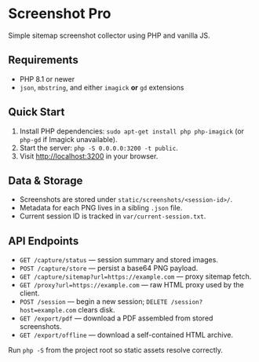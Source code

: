 # Screenshot Pro

Simple sitemap screenshot collector using PHP and vanilla JS.

## Requirements
- PHP 8.1 or newer
- `json`, `mbstring`, and either `imagick` **or** `gd` extensions

## Quick Start
1. Install PHP dependencies: `sudo apt-get install php php-imagick` (or `php-gd` if Imagick unavailable).
2. Start the server: `php -S 0.0.0.0:3200 -t public`.
3. Visit [http://localhost:3200](http://localhost:3200) in your browser.

## Data & Storage
- Screenshots are stored under `static/screenshots/<session-id>/`.
- Metadata for each PNG lives in a sibling `.json` file.
- Current session ID is tracked in `var/current-session.txt`.

## API Endpoints
- `GET /capture/status` — session summary and stored images.
- `POST /capture/store` — persist a base64 PNG payload.
- `GET /capture/sitemap?url=https://example.com` — proxy sitemap fetch.
- `GET /proxy?url=https://example.com` — raw HTML proxy used by the client.
- `POST /session` — begin a new session; `DELETE /session?host=example.com` clears disk.
- `GET /export/pdf` — download a PDF assembled from stored screenshots.
- `GET /export/offline` — download a self-contained HTML archive.

Run `php -S` from the project root so static assets resolve correctly.
